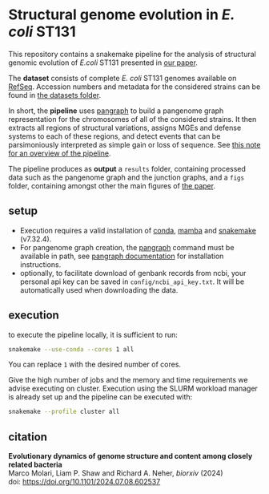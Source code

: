 # Structural genome evolution in _E. coli_ ST131

This repository contains a snakemake pipeline for the analysis of structural genomic evolution of _E.coli_ ST131 presented in [our paper](#citation).

The **dataset** consists of complete _E. coli_ ST131 genomes available on [RefSeq](https://www.ncbi.nlm.nih.gov/datasets/genome/). Accession numbers and metadata for the considered strains can be found in [the datasets folder](config/datasets/ST131_ABC).

In short, the **pipeline** uses [pangraph](https://github.com/neherlab/pangraph) to build a pangenome graph representation for the chromosomes of all of the considered strains. It then extracts all regions of structural variations, assigns MGEs and defense systems to each of these regions, and detect events that can be parsimoniously interpreted as simple gain or loss of sequence. See [this note for an overview of the pipeline](notes/workflow.md).

The pipeline produces as **output** a `results` folder, containing processed data such as the pangenome graph and the junction graphs, and a `figs` folder, containing amongst other the main figures of [the paper](#citation).

## setup

- Execution requires a valid installation of [conda](https://conda.io/projects/conda), [mamba](https://mamba.readthedocs.io) and [snakemake](https://snakemake.readthedocs.io) (v7.32.4).
- For pangenome graph creation, the [pangraph](https://github.com/neherlab/pangraph) command must be available in path, see [pangraph documentation](https://neherlab.github.io/pangraph/#Installation) for installation instructions.
- optionally, to facilitate download of genbank records from ncbi, your personal api key can be saved in `config/ncbi_api_key.txt`. It will be automatically used when downloading the data.

## execution

to execute the pipeline locally, it is sufficient to run:
```sh
snakemake --use-conda --cores 1 all
```
You can replace `1` with the desired number of cores.

Give the high number of jobs and the memory and time requirements we advise executing on cluster. Execution using the SLURM workload manager is already set up and the pipeline can be executed with:
```sh
snakemake --profile cluster all
```

## citation

**Evolutionary dynamics of genome structure and content among closely related bacteria** \
Marco Molari, Liam P. Shaw and Richard A. Neher, _biorxiv_ (2024) \
doi: https://doi.org/10.1101/2024.07.08.602537